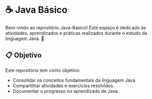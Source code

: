 # ☕ Java Básico
Bem-vindo ao repositório Java-Basico!
Este espaço é dedicado às atividades, aprendizados e práticas realizados durante o estudo da linguagem Java. 🚀

## 📋 Objetivo
Este repositório tem como objetivo:
- Consolidar os conceitos fundamentais da linguagem Java.
- Compartilhar atividades e exercícios resolvidos.
- Documentar o progresso no aprendizado de Java.

